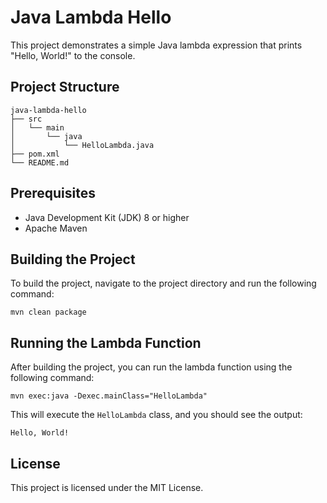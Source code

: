 # Java Lambda Hello

This project demonstrates a simple Java lambda expression that prints "Hello, World!" to the console.

## Project Structure

```
java-lambda-hello
├── src
│   └── main
│       └── java
│           └── HelloLambda.java
├── pom.xml
└── README.md
```

## Prerequisites

- Java Development Kit (JDK) 8 or higher
- Apache Maven

## Building the Project

To build the project, navigate to the project directory and run the following command:

```
mvn clean package
```

## Running the Lambda Function

After building the project, you can run the lambda function using the following command:

```
mvn exec:java -Dexec.mainClass="HelloLambda"
```

This will execute the `HelloLambda` class, and you should see the output:

```
Hello, World!
``` 

## License

This project is licensed under the MIT License.